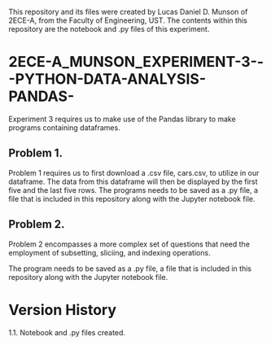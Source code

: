 This repository and its files were created by Lucas Daniel D. Munson of 2ECE-A, from the Faculty of Engineering, UST.
The contents within this repository are the notebook and .py files of this experiment. 

# 2ECE-A_MUNSON_EXPERIMENT-3---PYTHON-DATA-ANALYSIS-PANDAS-

Experiment 3 requires us to make use of the Pandas library to make programs containing dataframes.

## Problem 1. 
Problem 1 requires us to first download a .csv file, cars.csv, to utilize in our dataframe. The data from this dataframe will then be displayed by the first five and the last five rows. The programs needs to be saved as a .py file, a file that is included in this repository along with the Jupyter notebook file.

## Problem 2. 
Problem 2 encompasses a more complex set of questions that need the employment of subsetting, sliciing, and indexing operations. 

The program needs to be saved as a .py file, a file that is included in this repository along with the Jupyter notebook file.

# Version History 
1.1. Notebook and .py files created.



